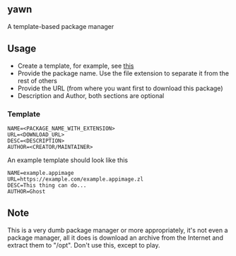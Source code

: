 ## yawn
A template-based package manager

## Usage
- Create a template, for example, see [this](./test/template)
- Provide the package name. Use the file extension to separate it from the rest of others
- Provide the URL (from where you want first to download this package)
- Description and Author, both sections are optional

### Template
```
NAME=<PACKAGE_NAME_WITH_EXTENSION>
URL=<DOWNLOAD_URL>
DESC=<DESCRIPTION>
AUTHOR=<CREATOR/MAINTAINER>
```
An example template should look like this
```
NAME=example.appimage
URL=https://example.com/example.appimage.zl
DESC=This thing can do...
AUTHOR=Ghost
```

## Note
This is a very dumb package manager or more appropriately, it's not even a package manager, all it does is download an archive from the Internet and extract them to "/opt". Don't use this, except to play.
